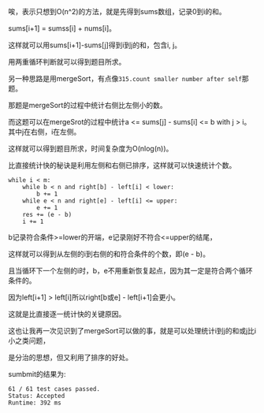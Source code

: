 唉，表示只想到O(n^2)的方法，就是先得到sums数组，记录0到i的和。

sums[i+1] = sumss[i] + nums[i]。

这样就可以用sums[i+1]-sums[j]得到i到j的和，包含i, j。

用两重循环判断就可以得到题目所求。

另一种思路是用mergeSort，有点像`315.count smaller number after self`那题。

那题是mergeSort的过程中统计右侧比左侧小的数。

而这题可以在mergeSrot的过程中统计a <= sums[j] - sums[i] <= b with j > i。
其中j在右侧，i在左侧。

这样就可以得到题目所求，时间复杂度为O(nlog(n))。

比直接统计快的秘诀是利用左侧和右侧已排序，这样就可以快速统计个数。

```
while i < m:
    while b < n and right[b] - left[i] < lower:
        b += 1
    while e < n and right[e] - left[i] <= upper:
        e += 1
    res += (e - b)
    i += 1
```

b记录符合条件>=lower的开端，e记录刚好不符合<=upper的结尾，

这样就可以得到从左侧的i到右侧的和符合条件的个数，即(e - b)。

且当循环下一个左侧的i时，b，e不用重新恢复起点，因为其一定是符合两个循环条件的。

因为left[i+1] > left[i]所以right[b或e] - left[i+1]会更小。

这就是比直接逐一统计快的关键原因。

这也让我再一次见识到了mergeSort可以做的事，就是可以处理统计i到j的和或j比i小之类问题，

是分治的思想，但又利用了排序的好处。

sumbmit的结果为:
```
61 / 61 test cases passed.
Status: Accepted
Runtime: 392 ms
```

